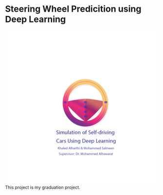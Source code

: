 # Steering Wheel Predicition using Deep Learning
![](logo.png)
This project is my graduation project.